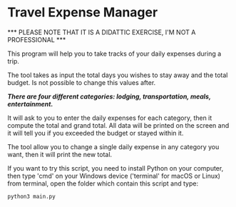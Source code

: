 # Travel Expense Manager

*** PLEASE NOTE THAT IT IS A DIDATTIC EXERCISE, I'M NOT A PROFESSIONAL ***

This program will help you to take tracks of your daily expenses during a trip. 

The tool takes as input the total days you wishes to stay away and the total budget. Is not possible to change this values after.

***There are four different categories: lodging, transportation, meals, entertainment.***

It will ask to you to enter the daily expenses for each category, then it compute the total and grand total.
All data will be printed on the screen and it will tell you if you exceeded the budget or stayed within it.

The tool allow you to change a single daily expense in any category you want, then it will print the new total.

If you want to try this script, you need to install Python on your computer, then type 'cmd' on your Windows device ('terminal' for macOS or Linux)
from terminal, open the folder which contain this script and type: 

```shell
python3 main.py
```